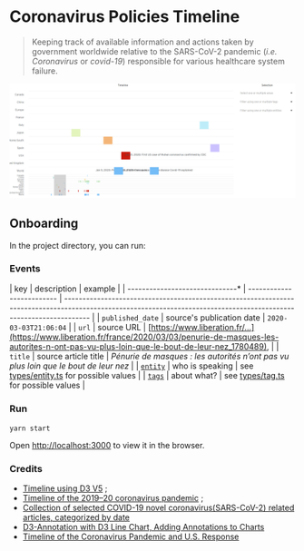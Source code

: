 # Coronavirus Policies Timeline

> Keeping track of available information and actions taken by government worldwide relative to the SARS-CoV-2 pandemic (_i.e._ _Coronavirus_ or _covid-19_) responsible for various healthcare system failure.

[![preview](./preview.png)](./preview.png)

## Onboarding

In the project directory, you can run:

### Events

| key                             | description               | example                                                                                                                                                             |
| ------------------------------* | ------------------------- | ------------------------------------------------------------------------------------------------------------------------------------------------------------------- |
| `published_date`                | source's publication date | `2020-03-03T21:06:04`                                                                                                                                               |
| `url`                           | source URL                | [https://www.liberation.fr/…](https://www.liberation.fr/france/2020/03/03/penurie-de-masques-les-autorites-n-ont-pas-vu-plus-loin-que-le-bout-de-leur-nez_1780489), |
| `title`                         | source article title      | _Pénurie de masques : les autorités n’ont pas vu plus loin que le bout de leur nez_                                                                                 |
| [`entity`](src/types/entity.ts) | who is speaking           | see [types/entity.ts](src/types/entity.ts) for possible values                                                                                                      |
| [`tags`](src/types/tag.ts)      | about what?               | see [types/tag.ts](src/types/tag.ts) for possible values                                                                                                            |

### Run

    yarn start

<!-- make serve-backend
make serve-frontend -->

Open [http://localhost:3000](http://localhost:3000) to view it in the browser.

### Credits

* [Timeline using D3 V5](https://observablehq.com/@ltmylinh/timeline-using-d3-v5) ;
* [Timeline of the 2019–20 coronavirus pandemic](https://www.wikiwand.com/en/Timeline_of_the_2019%E2%80%9320_coronavirus_pandemic) ;
* [Collection of selected COVID-19 novel coronavirus(SARS-CoV-2) related articles, categorized by date](https://www.covid19-archive.com/)
* [D3-Annotation with D3 Line Chart, Adding Annotations to Charts](https://observablehq.com/@hydrosquall/d3-annotation-with-d3-line-chart)
* [Timeline of the Coronavirus Pandemic and U.S. Response](https://www.justsecurity.org/69650/timeline-of-the-coronavirus-pandemic-and-u-s-response/)